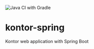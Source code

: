 ![Java CI with Gradle](https://github.com/tpeetz/kontor-spring/workflows/Java%20CI%20with%20Gradle/badge.svg)

# kontor-spring
Kontor web application with Spring Boot
